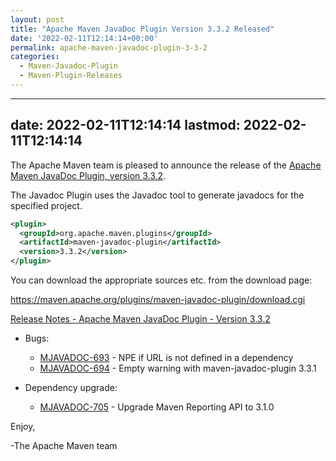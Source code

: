 ```yaml
---
layout: post
title: "Apache Maven JavaDoc Plugin Version 3.3.2 Released"
date: '2022-02-11T12:14:14+00:00'
permalink: apache-maven-javadoc-plugin-3-3-2
categories:
  - Maven-Javadoc-Plugin
  - Maven-Plugin-Releases
---
```

---
date: 2022-02-11T12:14:14
lastmod: 2022-02-11T12:14:14
---
The Apache Maven team is pleased to announce the release of the
[Apache Maven JavaDoc Plugin, version 3.3.2](https://maven.apache.org/plugins/maven-javadoc-plugin).

The Javadoc Plugin uses the Javadoc tool to generate javadocs for the
specified project.


```xml
<plugin>
  <groupId>org.apache.maven.plugins</groupId>
  <artifactId>maven-javadoc-plugin</artifactId>
  <version>3.3.2</version>
</plugin>
```

You can download the appropriate sources etc. from the download page:

https://maven.apache.org/plugins/maven-javadoc-plugin/download.cgi

<!-- more -->

[Release Notes - Apache Maven JavaDoc Plugin - Version 3.3.2](https://issues.apache.org/jira/secure/ReleaseNote.jspa?projectId=12317529&version=12345698)



* Bugs:

    * [MJAVADOC-693](https://issues.apache.org/jira/browse/MJAVADOC-693) - NPE if URL is not defined in a dependency
    * [MJAVADOC-694](https://issues.apache.org/jira/browse/MJAVADOC-694) - Empty warning with maven-javadoc-plugin 3.3.1

* Dependency upgrade:

    * [MJAVADOC-705](https://issues.apache.org/jira/browse/MJAVADOC-705) - Upgrade Maven Reporting API to 3.1.0


Enjoy,

-The Apache Maven team 
